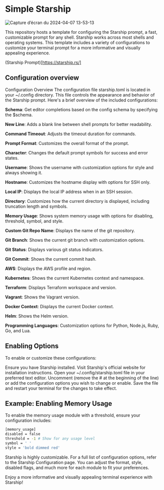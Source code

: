 # Simple Starship

![Capture d’écran du 2024-04-07 13-53-13](https://github.com/h4ckm1n-dev/Starship-Ultimate/assets/97511408/14bf0f81-1134-4d94-858d-1a0667f46346)

This repository hosts a template for configuring the Starship prompt, a fast, customizable prompt for any shell. Starship works across most shells and operating systems. This template includes a variety of configurations to customize your terminal prompt for a more informative and visually appealing experience.

(Starship Prompt)[https://starship.rs/]

## Configuration overview 

Configuration Overview
The configuration file starship.toml is located in your ~/.config directory. This file controls the appearance and behavior of the Starship prompt. Here's a brief overview of the included configurations:

**Schema**: Get editor completions based on the config schema by specifying the $schema.

**New Line**: Adds a blank line between shell prompts for better readability.

**Command Timeout**: Adjusts the timeout duration for commands.

**Prompt Format**: Customizes the overall format of the prompt.

**Character**: Changes the default prompt symbols for success and error states.

**Username**: Shows the username with customization options for style and always showing it.

**Hostname**: Customizes the hostname display with options for SSH only.

**Local IP**: Displays the local IP address when in an SSH session.

**Directory**: Customizes how the current directory is displayed, including truncation length and symbols.

**Memory Usage**: Shows system memory usage with options for disabling, threshold, symbol, and style.

**Custom Git Repo Name**: Displays the name of the git repository.

**Git Branch**: Shows the current git branch with customization options.

**Git Status**: Displays various git status indicators.

**Git Commit**: Shows the current commit hash.

**AWS**: Displays the AWS profile and region.

**Kubernetes**: Shows the current Kubernetes context and namespace.

**Terraform**: Displays Terraform workspace and version.

**Vagrant**: Shows the Vagrant version.

**Docker Context**: Displays the current Docker context.

**Helm**: Shows the Helm version.

**Programming Languages**: Customization options for Python, Node.js, Ruby, Go, and Lua.

## Enabling Options
To enable or customize these configurations:

Ensure you have Starship installed. Visit Starship's official website for installation instructions.
Open your ~/.config/starship.toml file in your preferred text editor.
Uncomment (remove the # at the beginning of the line) or add the configuration options you wish to change or enable.
Save the file and restart your terminal for the changes to take effect.

## Example: Enabling Memory Usage
To enable the memory usage module with a threshold, ensure your configuration includes:

```bash
[memory_usage]
disabled = false
threshold = -1 # Show for any usage level
symbol = ' '
style = 'bold dimmed red'
```
Starship is highly customizable. For a full list of configuration options, refer to the Starship Configuration page. You can adjust the format, style, disabled flags, and much more for each module to fit your preferences.

Enjoy a more informative and visually appealing terminal experience with Starship!
